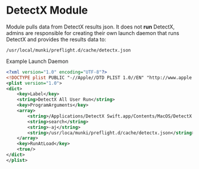 DetectX Module
==============

Module pulls data from DetectX results json. It does not **run** DetectX, admins are responsible for creating their own launch daemon that runs DetectX and provides the results data to:
```
/usr/local/munki/preflight.d/cache/detectx.json
```

Example Launch Daemon
``` xml
<?xml version="1.0" encoding="UTF-8"?>
<!DOCTYPE plist PUBLIC "-//Apple//DTD PLIST 1.0//EN" "http://www.apple.com/DTDs/PropertyList-1.0.dtd">
<plist version="1.0">
<dict>
	<key>Label</key>
	<string>DetectX All User Run</string>
	<key>ProgramArguments</key>
	<array>
		<string>/Applications/DetectX Swift.app/Contents/MacOS/DetectX Swift</string>
		<string>search</string>
		<string>-aj</string>
		<string>/usr/loca/munki/preflight.d/cache/detectx.json</string>
	</array>
	<key>RunAtLoad</key>
	<true/>
</dict>
</plist>
```
